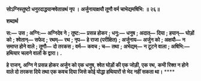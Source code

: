 **सोऽग्निस्तुष्टो धनुरदाद्धयान्श्वेतान्रथं नृप ।** **अर्जुनायाक्षयौ तूणौ वर्म चाभेद्यमषिभि: ॥ २६॥** 

**शब्दार्थ** 

**स:—** **उस** **; अग्नि:—** **अग्निदेव ने** **; तुष्ट:—** **प्रसन्न होकर** **; धनु:—** **धनुष** **; अदात्—** **दिया** **; हयान्—** **घोड़ों को** **; श्वेतान्—** **सफेद** **;** **रथम्—** **रथ** **; नृप—** **हे राजा (परीक्षित)** **; अर्जुनाय—** **अर्जुन को** **; अक्षयौ—** **न समाप्त होने वाले** **; तूणौ—** **दो तरकस** **; वर्म—** **कवच** **; च—** **तथा** **; अभेद्यम्—** **न टूटने वाला** **; अषिभि:—** **हथियार चलाने वालों के द्वारा।** **.** 

**हे राजन्, अग्नि ने प्रसन्न होकर अर्जुन को एक धनुष, श्वेत घोड़ों की एक जोड़ी, एक रथ,** **कभी रिक्त न होने वाले दो तरकस दिये तथा एक कवच दिया जिसे कोई योद्धा हथियारों से भेद** **नहीं सकता था।** **** 